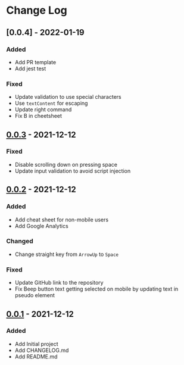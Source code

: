 # Change Log

## [0.0.4] - 2022-01-19

### Added

- Add PR template
- Add jest test

### Fixed

- Update validation to use special characters
- Use `textContent` for escaping
- Update right command
- Fix B in cheetsheet

## [0.0.3] - 2021-12-12

### Fixed

- Disable scrolling down on pressing space
- Update input validation to avoid script injection

## [0.0.2] - 2021-12-12

### Added

- Add cheat sheet for non-mobile users
- Add Google Analytics

### Changed

- Change straight key from `ArrowUp` to `Space`

### Fixed

- Update GitHub link to the repository
- Fix Beep button text getting selected on mobile by updating text in pseudo element

## [0.0.1] - 2021-12-12

### Added

- Add Initial project
- Add CHANGELOG.md
- Add README.md

[0.0.3]: https://github.com/shyamajp/cw-chat/compare/v0.0.2...v0.0.3
[0.0.2]: https://github.com/shyamajp/cw-chat/compare/v0.0.1...v0.0.2
[0.0.1]: https://github.com/shyamajp/cw-chat/releases/tag/v0.0.1
